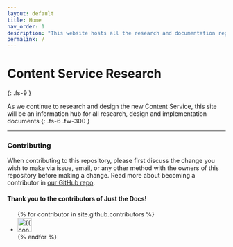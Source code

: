 ```yaml
---
layout: default
title: Home
nav_order: 1
description: "This website hosts all the research and documentation regarding the implementation of the Content Service"
permalink: /
---
```


# Content Service Research
{: .fs-9 }

As we continue to research and design the new Content Service, this site will be an information hub for all research, design and implementation documents
{: .fs-6 .fw-300 }

---

### Contributing

When contributing to this repository, please first discuss the change you wish to make via issue,
email, or any other method with the owners of this repository before making a change. Read more about becoming a contributor in [our GitHub repo](https://github.com/okeren-cx/research-test.github.io).

#### Thank you to the contributors of Just the Docs!

<ul class="list-style-none">
{% for contributor in site.github.contributors %}
  <li class="d-inline-block mr-1">
     <a href="{{ contributor.html_url }}"><img src="{{ contributor.avatar_url }}" width="32" height="32" alt="{{ contributor.login }}"/></a>
  </li>
{% endfor %}
</ul>
